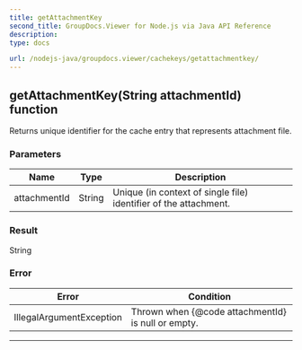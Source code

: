 ```yaml
---
title: getAttachmentKey
second_title: GroupDocs.Viewer for Node.js via Java API Reference
description: 
type: docs

url: /nodejs-java/groupdocs.viewer/cachekeys/getattachmentkey/
---
```


## getAttachmentKey(String attachmentId)  function

 Returns unique identifier for the cache entry that represents attachment file.
 

### Parameters

| Name | Type | Description |
| --- | --- | --- |
| attachmentId | String | Unique (in context of single file) identifier of the attachment. |

### Result
String

### Error

| Error | Condition |
| --- | --- |
 | IllegalArgumentException | Thrown when {@code attachmentId} is null or empty. |


---


